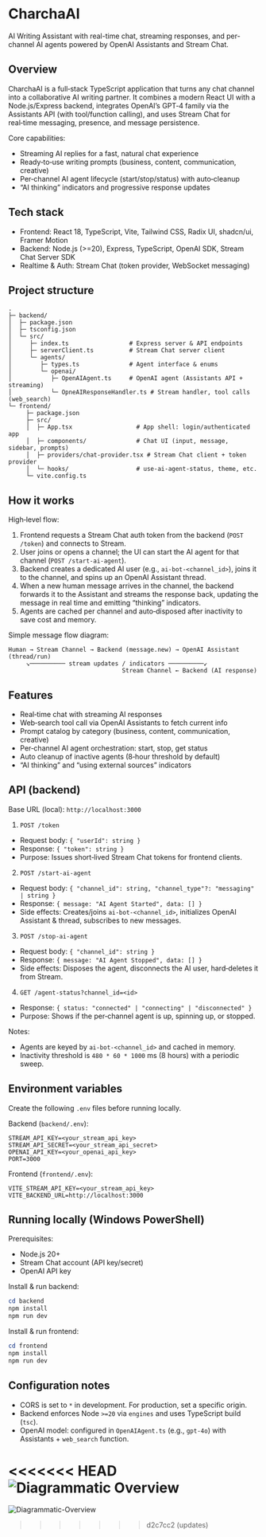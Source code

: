# CharchaAI

AI Writing Assistant with real-time chat, streaming responses, and per-channel AI agents powered by OpenAI Assistants and Stream Chat.

## Overview

CharchaAI is a full‑stack TypeScript application that turns any chat channel into a collaborative AI writing partner. It combines a modern React UI with a Node.js/Express backend, integrates OpenAI’s GPT‑4 family via the Assistants API (with tool/function calling), and uses Stream Chat for real‑time messaging, presence, and message persistence.

Core capabilities:

- Streaming AI replies for a fast, natural chat experience
- Ready‑to‑use writing prompts (business, content, communication, creative)
- Per‑channel AI agent lifecycle (start/stop/status) with auto‑cleanup
- “AI thinking” indicators and progressive response updates

## Tech stack

- Frontend: React 18, TypeScript, Vite, Tailwind CSS, Radix UI, shadcn/ui, Framer Motion
- Backend: Node.js (>=20), Express, TypeScript, OpenAI SDK, Stream Chat Server SDK
- Realtime & Auth: Stream Chat (token provider, WebSocket messaging)

## Project structure

```
.
├─ backend/
│  ├─ package.json
│  ├─ tsconfig.json
│  └─ src/
│     ├─ index.ts                 # Express server & API endpoints
│     ├─ serverClient.ts          # Stream Chat server client
│     └─ agents/
│        ├─ types.ts              # Agent interface & enums
│        └─ openai/
│           ├─ OpenAIAgent.ts     # OpenAI agent (Assistants API + streaming)
│           └─ OpneAIResponseHandler.ts # Stream handler, tool calls (web_search)
└─ frontend/
	 ├─ package.json
	 ├─ src/
	 │  ├─ App.tsx                  # App shell: login/authenticated app
	 │  ├─ components/              # Chat UI (input, message, sidebar, prompts)
	 │  ├─ providers/chat-provider.tsx # Stream Chat client + token provider
	 │  └─ hooks/                   # use-ai-agent-status, theme, etc.
	 └─ vite.config.ts
```

## How it works

High‑level flow:

1. Frontend requests a Stream Chat auth token from the backend (`POST /token`) and connects to Stream.
2. User joins or opens a channel; the UI can start the AI agent for that channel (`POST /start-ai-agent`).
3. Backend creates a dedicated AI user (e.g., `ai-bot-<channel_id>`), joins it to the channel, and spins up an OpenAI Assistant thread.
4. When a new human message arrives in the channel, the backend forwards it to the Assistant and streams the response back, updating the message in real time and emitting “thinking” indicators.
5. Agents are cached per channel and auto‑disposed after inactivity to save cost and memory.

Simple message flow diagram:

```
Human → Stream Channel → Backend (message.new) → OpenAI Assistant (thread/run)
	 ↘────────── stream updates / indicators ──────────↙
								Stream Channel ← Backend (AI response)
```

## Features

- Real‑time chat with streaming AI responses
- Web‑search tool call via OpenAI Assistants to fetch current info
- Prompt catalog by category (business, content, communication, creative)
- Per‑channel AI agent orchestration: start, stop, get status
- Auto cleanup of inactive agents (8‑hour threshold by default)
- “AI thinking” and “using external sources” indicators

## API (backend)

Base URL (local): `http://localhost:3000`

1. `POST /token`

- Request body: `{ "userId": string }`
- Response: `{ "token": string }`
- Purpose: Issues short‑lived Stream Chat tokens for frontend clients.

2. `POST /start-ai-agent`

- Request body: `{ "channel_id": string, "channel_type"?: "messaging" | string }`
- Response: `{ message: "AI Agent Started", data: [] }`
- Side effects: Creates/joins `ai-bot-<channel_id>`, initializes OpenAI Assistant & thread, subscribes to new messages.

3. `POST /stop-ai-agent`

- Request body: `{ "channel_id": string }`
- Response: `{ message: "AI Agent Stopped", data: [] }`
- Side effects: Disposes the agent, disconnects the AI user, hard‑deletes it from Stream.

4. `GET /agent-status?channel_id=<id>`

- Response: `{ status: "connected" | "connecting" | "disconnected" }`
- Purpose: Shows if the per‑channel agent is up, spinning up, or stopped.

Notes:

- Agents are keyed by `ai-bot-<channel_id>` and cached in memory.
- Inactivity threshold is `480 * 60 * 1000` ms (8 hours) with a periodic sweep.

## Environment variables

Create the following `.env` files before running locally.

Backend (`backend/.env`):

```
STREAM_API_KEY=<your_stream_api_key>
STREAM_API_SECRET=<your_stream_api_secret>
OPENAI_API_KEY=<your_openai_api_key>
PORT=3000
```

Frontend (`frontend/.env`):

```
VITE_STREAM_API_KEY=<your_stream_api_key>
VITE_BACKEND_URL=http://localhost:3000
```

## Running locally (Windows PowerShell)

Prerequisites:

- Node.js 20+
- Stream Chat account (API key/secret)
- OpenAI API key

Install & run backend:

```powershell
cd backend
npm install
npm run dev
```

Install & run frontend:

```powershell
cd frontend
npm install
npm run dev
```

## Configuration notes

- CORS is set to `*` in development. For production, set a specific origin.
- Backend enforces Node `>=20` via `engines` and uses TypeScript build (`tsc`).
- OpenAI model: configured in `OpenAIAgent.ts` (e.g., `gpt-4o`) with Assistants + `web_search` function.

<<<<<<< HEAD
![Diagrammatic Overview](./frontend/assests/Diagramatic_Overview.svg)
=======
![Diagrammatic-Overview](./frontend/assets/Diagramatic_Overview.PNG)
>>>>>>> d2c7cc2 (updates)
